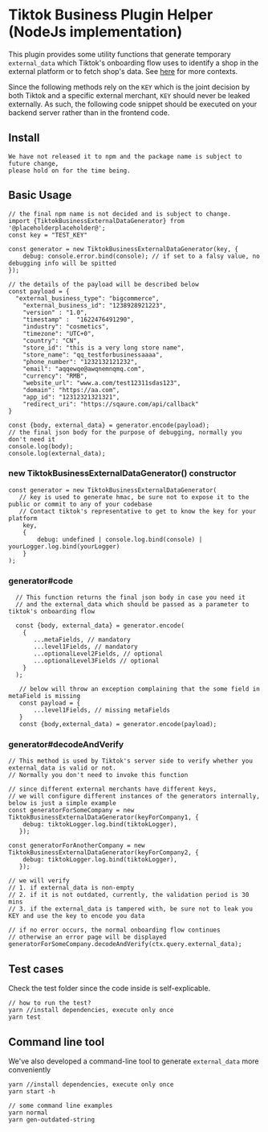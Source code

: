 # Tiktok Business Plugin Helper (NodeJs implementation)

This plugin provides some utility functions that generate
temporary `external_data` which Tiktok's onboarding flow uses to identify a shop in the external platform or to fetch
shop's data. See [here](./README.md) for more contexts.

Since the following methods rely on the `KEY` which is the joint decision by both Tiktok and a specific external merchant,
`KEY` should never be leaked externally. As such, the following code snippet should be executed on your backend server rather than in the frontend code.

## Install
```
We have not released it to npm and the package name is subject to future change,
please hold on for the time being.
```
## Basic Usage
```
// the final npm name is not decided and is subject to change. 
import {TiktokBusinessExternalDataGenerator} from '@placeholderplaceholder@';
const key = "TEST_KEY"

const generator = new TiktokBusinessExternalDataGenerator(key, {
    debug: console.error.bind(console); // if set to a falsy value, no debugging info will be spitted
});

// the details of the payload will be described below
const payload = {
  "external_business_type": "bigcommerce",
    "external_business_id": "1238928921223",
    "version" : "1.0",
    "timestamp" :  "1622476491290",
    "industry": "cosmetics",
    "timezone": "UTC+0",
    "country": "CN",
    "store_id": "this is a very long store name",
    "store_name": "qq_testforbusinessaaaa",
    "phone_number": "1232132121232",
    "email": "aqqewqe@awqnemnqmq.com",
    "currency": "RMB",
    "website_url": "www.a.com/test12311sdas123",
    "domain": "https://aa.com",
    "app_id": "12312321321321",
    "redirect_uri": "https://sqaure.com/api/callback"
}

const {body, external_data} = generator.encode(payload);
// the final json body for the purpose of debugging, normally you don't need it
console.log(body);
console.log(external_data);
```


### new TiktokBusinessExternalDataGenerator() constructor
```
const generator = new TiktokBusinessExternalDataGenerator(
   // key is used to generate hmac, be sure not to expose it to the public or commit to any of your codebase
   // Contact tiktok's representative to get to know the key for your platform
    key,
    {
        debug: undefined | console.log.bind(console) | yourLogger.log.bind(yourLogger)
    }
);
```

### generator#code
```
  // This function returns the final json body in case you need it
  // and the external_data which should be passed as a parameter to tiktok's onboarding flow

  const {body, external_data} = generator.encode(
    {
       ...metaFields, // mandatory
       ...level1Fields, // mandatory
       ...optionalLevel2Fields, // optional
       ...optionalLevel3Fields // optional
    }
  );

   // below will throw an exception complaining that the some field in metaField is missing
   const payload = {
       ...level1Fields, // missing metaFields
   }
   const {body,external_data) = generator.encode(payload);

```

### generator#decodeAndVerify
```
// This method is used by Tiktok's server side to verify whether you external_data is valid or not.
// Normally you don't need to invoke this function

// since different external merchants have different keys,
// we will configure different instances of the generators internally, below is just a simple example
const generatorForSomeCompany = new TiktokBusinessExternalDataGenerator(keyForCompany1, {
    debug: tiktokLogger.log.bind(tiktokLogger),
   });

const generatorForAnotherCompany = new TiktokBusinessExternalDataGenerator(keyForCompany2, {
    debug: tiktokLogger.log.bind(tiktokLogger),
   });

// we will verify
// 1. if external_data is non-empty
// 2. if it is not outdated, currently, the validation period is 30 mins
// 3. if the external_data is tampered with, be sure not to leak you KEY and use the key to encode you data

// if no error occurs, the normal onboarding flow continues
// otherwise an error page will be displayed
generatorForSomeCompany.decodeAndVerify(ctx.query.external_data);
```

## Test cases
Check the test folder since the code inside is self-explicable.
```
// how to run the test?
yarn //install dependencies, execute only once
yarn test
```

## Command line tool
We've also developed a command-line tool to generate `external_data` more conveniently
```
yarn //install dependencies, execute only once
yarn start -h

// some command line examples
yarn normal
yarn gen-outdated-string
```
